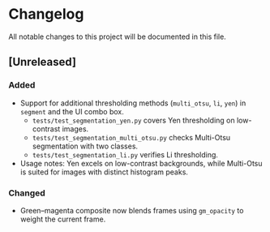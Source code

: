 # Changelog

All notable changes to this project will be documented in this file.

## [Unreleased]
### Added
- Support for additional thresholding methods (`multi_otsu`, `li`, `yen`) in `segment` and the UI combo box.
  - `tests/test_segmentation_yen.py` covers Yen thresholding on low-contrast images.
  - `tests/test_segmentation_multi_otsu.py` checks Multi-Otsu segmentation with two classes.
  - `tests/test_segmentation_li.py` verifies Li thresholding.
- Usage notes: Yen excels on low-contrast backgrounds, while Multi-Otsu is suited for images with distinct histogram peaks.

### Changed
- Green–magenta composite now blends frames using `gm_opacity` to weight the current frame.

